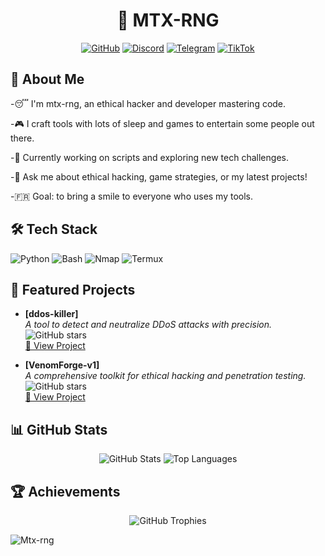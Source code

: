 <div align="center">
  <h1>👾 MTX-RNG</h1
<div align="center">
  <a href="https://github.com/Mtx-rng"><img src="https://img.shields.io/badge/-GitHub-4B0082?style=for-the-badge&logo=github" alt="GitHub"></a>
  <a href="https://discord.gg/iam_king"><img src="https://img.shields.io/badge/-Discord-7289DA?style=for-the-badge&logo=discord" alt="Discord"></a>
  <a href="https://t.me/Therac25k"><img src="https://img.shields.io/badge/-Telegram-0088cc?style=for-the-badge&logo=telegram" alt="Telegram"></a>
  <a href="https://www.tiktok.com/@mrx.rng?_t=ZM-8ynPSvi5klc&_r=1"><img src="https://img.shields.io/badge/-TikTok-000000?style=for-the-badge&logo=tiktok" alt="TikTok"></a>
</div 
  


---

## 🌌 About Me
-😴 I'm mtx-rng, an ethical hacker and developer mastering code.

-🎮 I craft tools with lots of sleep and games to entertain some people out there.

-🌟 Currently working on scripts and exploring new tech challenges.

-💬 Ask me about ethical hacking, game strategies, or my latest projects!

-🇫🇷 Goal: to bring a smile to everyone who uses my tools.

## 🛠️ Tech Stack
<p>
  <img src="https://img.shields.io/badge/-Python-4B0082?style=flat-square&logo=python" alt="Python" />
  <img src="https://img.shields.io/badge/-Bash-4B0082?style=flat-square&logo=gnu-bash" alt="Bash" />
  <img src="https://img.shields.io/badge/-Nmap-4B0082?style=flat-square&logo=nmap" alt="Nmap" />
  <img src="https://img.shields.io/badge/-Termux-4B0082?style=flat-square&logo=android" alt="Termux" />
</p>

## 🚀 Featured Projects
- **[ddos-killer]**  
  _A tool to detect and neutralize DDoS attacks with precision._  
  ![GitHub stars](https://img.shields.io/github/stars/Mtx-rng/ddos-killer?color=A100A1&style=flat-square)  
  [🔗 View Project](https://github.com/Mtx-rng/ddos-killer)

- **[VenomForge-v1]**  
  _A comprehensive toolkit for ethical hacking and penetration testing._  
  ![GitHub stars](https://img.shields.io/github/stars/Mtx-rng/VenomForge-v1?color=A100A1&style=flat-square)  
  [🔗 View Project](https://github.com/Mtx-rng/VenomForge-v1)

## 📊 GitHub Stats
<p align="center">
  <img src="https://github-readme-stats.vercel.app/api?username=Mtx-rng&show_icons=true&theme=radical&hide_border=true&bg_color=1A1B27&title_color=A100A1&icon_color=A100A1&text_color=FFFFFF" alt="GitHub Stats" />
  <img src="https://github-readme-stats.vercel.app/api/top-langs/?username=Mtx-rng&layout=compact&theme=radical&hide_border=true&bg_color=1A1B27&title_color=A100A1&text_color=FFFFFF" alt="Top Languages" />
</p>

## 🏆 Achievements
<p align="center">
  <img src="https://github-profile-trophy.vercel.app/?username=Mtx-rng&theme=dracula&no-frame=true&margin-w=15&margin-h=15&column=6" alt="GitHub Trophies" />
</p>


<img src="https://komarev.com/ghpvc/?username=Mtx-rng&label=souls+that+were+lost%20here&color=9d4edd&style=flat" alt="Mtx-rng" />


